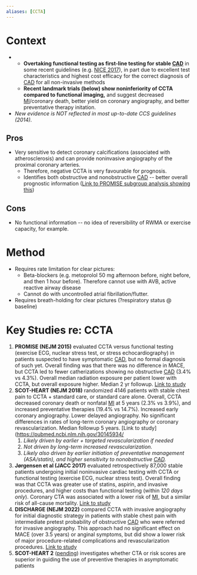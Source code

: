 ```yaml
---
aliases: [CCTA]
---
```

# Context
*   *   **Overtaking functional testing as first-line testing for stable [CAD](../Chronic%20Coronary%20Syndrome.md)** in some recent guidelines (e.g. [NICE 2017](https://link.springer.com/article/10.1007%2Fs12410-017-9412-6)), in part due to excellent test characteristics and highest cost efficacy for the correct diagnosis of [CAD](../Chronic%20Coronary%20Syndrome.md) for all non-invasive methods
    *   **Recent landmark trials (below) show noninferiority of CCTA compared to functional imaging,** and suggest decreased [MI](../Thrombotic%20Disease/ACS.md)/coronary death, better yield on coronary angiography, and better preventative therapy initation.
*   _New evidence is NOT reflected in most up-to-date CCS guidelines (2014)._

## Pros
* Very sensitive to detect coronary calcifications (associated with atherosclerosis) and can provide noninvasive angiography of the proximal coronary arteries.
	*   Therefore, negative CCTA is very favourable for prognosis.
	*   Identifies both obstructive and nonobstructive [CAD](../Chronic%20Coronary%20Syndrome.md) -- better overall prognostic information ([Link to PROMISE subgroup analysis showing this](https://www.ahajournals.org/doi/full/10.1161/CIRCULATIONAHA.116.024360))

## Cons
* No functional information -- no idea of reversibility of RWMA or exercise capacity, for example.

# Method
*  Requires rate limitation for clear pictures:
	*   Beta-blockers (e.g. metoprolol 50 mg afternoon before, night before, and then 1 hour before). Therefore cannot use with AVB, active reactive airway disease
	*   Cannot do with uncontrolled atrial fibrillation/flutter.
*   Requires breath-holding for clear pictures (?respiratory status @ baseline)

# Key Studies re: CCTA
1.  **PROMISE (NEJM 2015)** evaluated CCTA versus functional testing (exercise ECG, nuclear stress test, or stress echocardiography) in patients suspected to have symptomatic [CAD](../Chronic%20Coronary%20Syndrome.md), but no formal diagnosis of such yet. Overall finding was that there was no difference in MACE, but CCTA led to fewer catherizations showing no obstructive [CAD](../Chronic%20Coronary%20Syndrome.md) (3.4% vs 4.3%). Overall median radiation exposure per patient lower with CCTA, but overall exposure higher. Median 2 yr followup. [Link to study](https://www-nejm-org.libaccess.lib.mcmaster.ca/doi/10.1056/NEJMoa1415516)
2.  **SCOT-HEART (NEJM 2018)** randomized 4146 patients with stable chest pain to CCTA + standard care, or standard care alone. Overall, CCTA decreased coronary death or nonfatal [MI](../Thrombotic%20Disease/ACS.md) at 5 years (2.3% vs 3.9%), and increased preventative therapies (19.4% vs 14.7%). Increased early coronary angiography. Lower delayed angiography. No significant differences in rates of long-term coronary angiography or coronary revascularization. Median followup 5 years. [Link to study](https://pubmed.ncbi.nlm.nih.gov/30145934/
    1.  _Likely driven by earlier + targeted revascularization if needed_
    2.  _Not driven by long-term increased revascularization._
    3.  _Likely also driven by earlier initiation of preventative management (ASA/statin), and higher sensitivity to nonobstructive [CAD](../Chronic%20Coronary%20Syndrome.md)._
3.  **Jørgensen et al (JACC 2017)** evaluated retrospectively 87,000 stable patients undergoing initial noninvasive cardiac testing with CCTA or functional testing (exercise ECG, nuclear stress test). Overall finding was that CCTA was greater use of statins, aspirin, and invasive procedures, and higher costs than functional testing (within _120 days only_). Coronary CTA was associated with a lower risk of [MI](../Thrombotic%20Disease/ACS.md), but a similar risk of all-cause mortality. [Link to study](https://www.jacc.org/doi/full/10.1016/j.jacc.2017.01.046)
4. **DISCHARGE (NEJM 2022)** compared CCTA with invasive angiography for initial diagnostic strategy in patients with stable chest pain with intermediate pretest probability of obstructive [CAD](../Chronic%20Coronary%20Syndrome.md) who were referred for invasive angiography. This approach had no significant effect on MACE (over 3.5 years) or anginal symptoms, but did show a lower risk of major procedure-related complications and revascularization procedures. [Link to study](https://www.nejm.org/doi/full/10.1056/NEJMoa2200963)
5.  **SCOT-HEART 2** ([pending](https://clinicaltrials.gov/ct2/show/NCT03920176)) investigates whether CTA or risk scores are superior in guiding the use of preventive therapies in asymptomatic patients